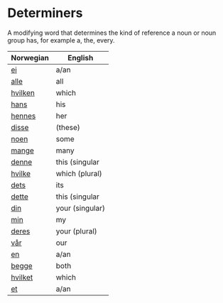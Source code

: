 # Determiners

A modifying word that determines the kind of reference a noun or noun group has, for example a, the, every.

| Norwegian | English |
| --- | --- |
| [ei](https://www.ordnett.no/search?language=no&phrase=ei) | a/an | f |
| [alle](https://www.ordnett.no/search?language=no&phrase=alle) | all |  |
| [hvilken](https://www.ordnett.no/search?language=no&phrase=hvilken) | which | m |
| [hans](https://www.ordnett.no/search?language=no&phrase=hans) | his | m |
| [hennes](https://www.ordnett.no/search?language=no&phrase=hennes) | her | f |
| [disse](https://www.ordnett.no/search?language=no&phrase=disse) | (these) |  |
| [noen](https://www.ordnett.no/search?language=no&phrase=noen) | some |  |
| [mange](https://www.ordnett.no/search?language=no&phrase=mange) | many |  |
| [denne](https://www.ordnett.no/search?language=no&phrase=denne) | this (singular |  masculine and femenine) |
| [hvilke](https://www.ordnett.no/search?language=no&phrase=hvilke) | which (plural) |  |
| [dets](https://www.ordnett.no/search?language=no&phrase=dets) | its | i |
| [dette](https://www.ordnett.no/search?language=no&phrase=dette) | this (singular |  neuter) |
| [din](https://www.ordnett.no/search?language=no&phrase=din) | your (singular) |  |
| [min](https://www.ordnett.no/search?language=no&phrase=min) | my |  |
| [deres](https://www.ordnett.no/search?language=no&phrase=deres) | your (plural) | None |
| [vår](https://www.ordnett.no/search?language=no&phrase=vår) | our |  |
| [en](https://www.ordnett.no/search?language=no&phrase=en) | a/an | m |
| [begge](https://www.ordnett.no/search?language=no&phrase=begge) | both |  |
| [hvilket](https://www.ordnett.no/search?language=no&phrase=hvilket) | which | i |
| [et](https://www.ordnett.no/search?language=no&phrase=et) | a/an | i |

